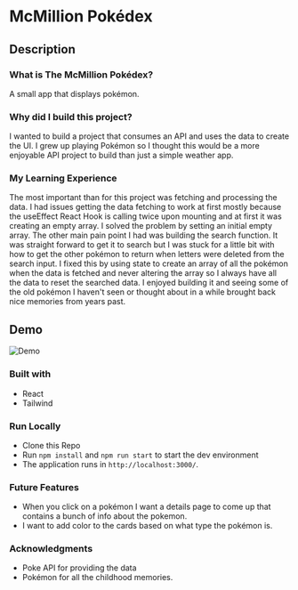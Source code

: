 # McMillion Pokédex
## Description
### What is The McMillion Pokédex?
A small app that displays pokémon. 

### Why did I build this project?
I wanted to build a project that consumes an API and uses the data to create the UI. I grew up playing Pokémon so I thought this would be a more enjoyable API project to build than just a simple weather app.

### My Learning Experience
The most important than for this project was fetching and processing the data. I had issues getting the data fetching to work at first mostly because the useEffect React Hook is calling twice upon mounting and at first it was creating an empty array. I solved the problem by setting an initial empty array. The other main pain point I had was building the search function. It was straight forward to get it to search but I was stuck for a little bit with how to get the other pokémon to return when letters were deleted from the search input. I fixed this by using state to create an array of all the pokémon when the data is fetched and never altering the array so I always have all the data to reset the searched data. I enjoyed building it and seeing some of the old pokémon I haven't seen or thought about in a while brought back nice memories from years past. 

## Demo
![Demo](./src/assets/pokedex.gif)

### Built with
- React
- Tailwind

### Run Locally
- Clone this Repo
- Run `npm install` and `npm run start` to start the dev environment
- The application runs in `http://localhost:3000/`.

### Future Features
- When you click on a pokémon I want a details page to come up that contains a bunch of info about the pokemon. 
- I want to add color to the cards based on what type the pokémon is.

### Acknowledgments
- Poke API for providing the data
- Pokémon for all the childhood memories.